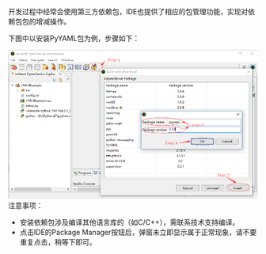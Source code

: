 开发过程中经常会使用第三方依赖包，IDE也提供了相应的包管理功能，实现对依赖包包的增减操作。

下图中以安装PyYAML包为例，步骤如下：

![](/assets/installpack.png)注意事项：

* 安装依赖包涉及编译其他语言库的（如C/C++），需联系技术支持编译。
* 点击IDE的Package Manager按钮后，弹窗未立即显示属于正常现象，请不要重复点击，稍等下即可。




